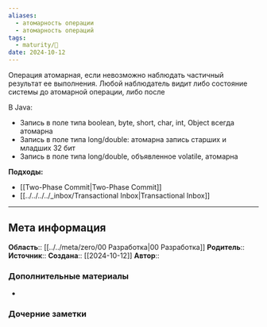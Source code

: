 ```yaml
---
aliases:
  - атомарность операции
  - атомарность операций
tags:
  - maturity/🌱
date: 2024-10-12
---
```

Операция атомарная, если невозможно наблюдать частичный результат ее выполнения. Любой наблюдатель видит либо состояние системы до атомарной операции, либо после

В Java:
- Запись в поле типа boolean, byte, short, char, int, Object всегда атомарна
- Запись в поле типа long/double: атомарна запись старших и младших 32 бит
- Запись в поле типа long/double, объявленное volatile, атомарна

**Подходы:**
- [[Two-Phase Commit|Two-Phase Commit]]
- [[../../../../_inbox/Transactional Inbox|Transactional Inbox]]
***
## Мета информация
**Область**:: [[../../meta/zero/00 Разработка|00 Разработка]]
**Родитель**:: 
**Источник**:: 
**Создана**:: [[2024-10-12]]
**Автор**:: 
### Дополнительные материалы
- 

### Дочерние заметки
<!-- QueryToSerialize: LIST FROM [[]] WHERE contains(Родитель, this.file.link) or contains(parents, this.file.link) -->

